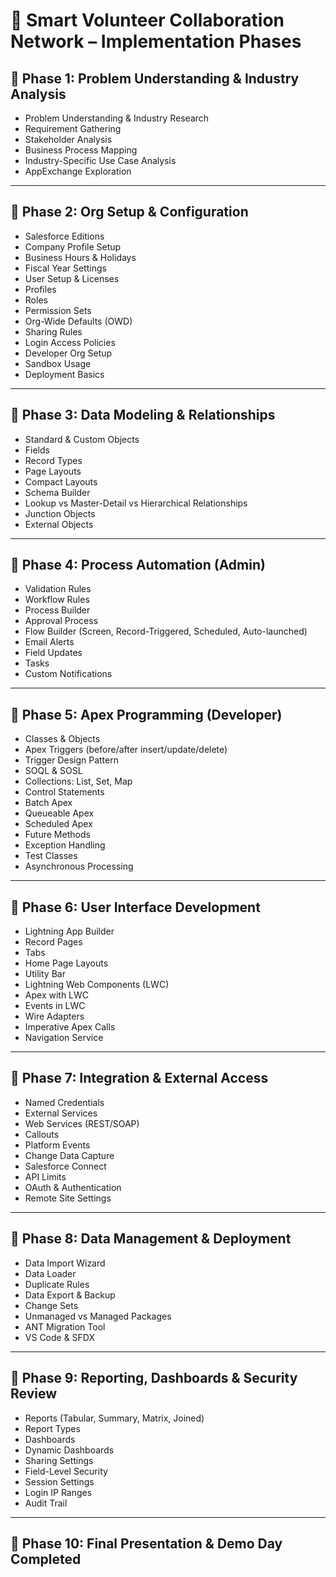 # 🌟 Smart Volunteer Collaboration Network – Implementation Phases

## 📌 Phase 1: Problem Understanding & Industry Analysis
- Problem Understanding & Industry Research  
- Requirement Gathering  
- Stakeholder Analysis  
- Business Process Mapping  
- Industry-Specific Use Case Analysis  
- AppExchange Exploration  

---

## 📌 Phase 2: Org Setup & Configuration
- Salesforce Editions  
- Company Profile Setup  
- Business Hours & Holidays  
- Fiscal Year Settings  
- User Setup & Licenses  
- Profiles  
- Roles  
- Permission Sets  
- Org-Wide Defaults (OWD)  
- Sharing Rules  
- Login Access Policies  
- Developer Org Setup  
- Sandbox Usage  
- Deployment Basics  

---

## 📌 Phase 3: Data Modeling & Relationships
- Standard & Custom Objects  
- Fields  
- Record Types  
- Page Layouts  
- Compact Layouts  
- Schema Builder  
- Lookup vs Master-Detail vs Hierarchical Relationships  
- Junction Objects  
- External Objects  

---

## 📌 Phase 4: Process Automation (Admin)
- Validation Rules  
- Workflow Rules  
- Process Builder  
- Approval Process  
- Flow Builder (Screen, Record-Triggered, Scheduled, Auto-launched)  
- Email Alerts  
- Field Updates  
- Tasks  
- Custom Notifications  

---

## 📌 Phase 5: Apex Programming (Developer)
- Classes & Objects  
- Apex Triggers (before/after insert/update/delete)  
- Trigger Design Pattern  
- SOQL & SOSL  
- Collections: List, Set, Map  
- Control Statements  
- Batch Apex  
- Queueable Apex  
- Scheduled Apex  
- Future Methods  
- Exception Handling  
- Test Classes  
- Asynchronous Processing  

---

## 📌 Phase 6: User Interface Development
- Lightning App Builder  
- Record Pages  
- Tabs  
- Home Page Layouts  
- Utility Bar  
- Lightning Web Components (LWC)  
- Apex with LWC  
- Events in LWC  
- Wire Adapters  
- Imperative Apex Calls  
- Navigation Service  

---

## 📌 Phase 7: Integration & External Access
- Named Credentials  
- External Services  
- Web Services (REST/SOAP)  
- Callouts  
- Platform Events  
- Change Data Capture  
- Salesforce Connect  
- API Limits  
- OAuth & Authentication  
- Remote Site Settings  

---

## 📌 Phase 8: Data Management & Deployment
- Data Import Wizard  
- Data Loader  
- Duplicate Rules  
- Data Export & Backup  
- Change Sets  
- Unmanaged vs Managed Packages  
- ANT Migration Tool  
- VS Code & SFDX  

---

## 📌 Phase 9: Reporting, Dashboards & Security Review
- Reports (Tabular, Summary, Matrix, Joined)  
- Report Types  
- Dashboards  
- Dynamic Dashboards  
- Sharing Settings  
- Field-Level Security  
- Session Settings  
- Login IP Ranges  
- Audit Trail  

---

## 📌 Phase 10: Final Presentation & Demo Day Completed
 
